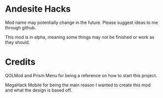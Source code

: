 # Andesite Hacks

Mod name may potentially change in the future. Please suggest ideas to me through github.

This mod is in alpha, meaning some things may not be finished or work as they should.

# Credits

QOLMod and Prism Menu for being a reference on how to start this project.

MegaHack Mobile for being the main reason I wanted to create this mod and what the design is based off.